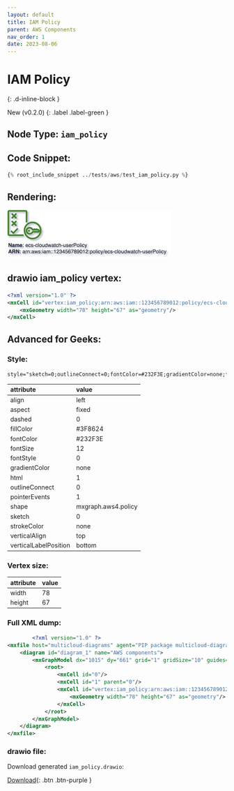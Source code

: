 ```yaml
---
layout: default
title: IAM Policy
parent: AWS Components
nav_order: 1
date: 2023-08-06
---
```


# IAM Policy
{: .d-inline-block }

New (v0.2.0)
{: .label .label-green }

## Node Type: ``iam_policy``

## Code Snippet:

```python
{% root_include_snippet ../tests/aws/test_iam_policy.py %}
```

## Rendering:

![lambda](output/jpg/iam_policy.jpg)

## drawio iam_policy vertex:

```xml
<?xml version="1.0" ?>
<mxCell id="vertex:iam_policy:arn:aws:iam::123456789012:policy/ecs-cloudwatch-userPolicy" parent="1" vertex="1">
    <mxGeometry width="78" height="67" as="geometry"/>
</mxCell>
```

## Advanced for Geeks:

### Style:
```html
style="sketch=0;outlineConnect=0;fontColor=#232F3E;gradientColor=none;fillColor=#3F8624;strokeColor=none;dashed=0;verticalLabelPosition=bottom;verticalAlign=top;align=left;html=1;fontSize=12;fontStyle=0;aspect=fixed;pointerEvents=1;shape=mxgraph.aws4.policy;"
```

| attribute | value |
|:----------|:------|
|align| left |
|aspect| fixed |
|dashed| 0 |
|fillColor| #3F8624 |
|fontColor| #232F3E |
|fontSize| 12 |
|fontStyle| 0 |
|gradientColor| none |
|html| 1 |
|outlineConnect| 0 |
|pointerEvents| 1 |
|shape| mxgraph.aws4.policy |
|sketch| 0 |
|strokeColor| none |
|verticalAlign| top |
|verticalLabelPosition| bottom |

### Vertex size:

| attribute | value |
|:---------|:-----------|
| width    | 78  |
| height   |67|

### Full XML dump:
```xml
        <?xml version="1.0" ?>
<mxfile host="multicloud-diagrams" agent="PIP package multicloud-diagrams. Generate resources in draw.io compatible format for Cloud infrastructure. Copyrights @ Roman Tsypuk 2023. MIT license." type="MultiCloud">
    <diagram id="diagram_1" name="AWS components">
        <mxGraphModel dx="1015" dy="661" grid="1" gridSize="10" guides="1" tooltips="1" connect="1" arrows="1" fold="1" page="1" pageScale="1" pageWidth="850" pageHeight="1100" math="0" shadow="1">
            <root>
                <mxCell id="0"/>
                <mxCell id="1" parent="0"/>
                <mxCell id="vertex:iam_policy:arn:aws:iam::123456789012:policy/ecs-cloudwatch-userPolicy" value="&lt;b&gt;Name&lt;/b&gt;: ecs-cloudwatch-userPolicy&lt;BR&gt;&lt;b&gt;ARN&lt;/b&gt;: arn:aws:iam::123456789012:policy/ecs-cloudwatch-userPolicy" style="sketch=0;outlineConnect=0;fontColor=#232F3E;gradientColor=none;fillColor=#3F8624;strokeColor=none;dashed=0;verticalLabelPosition=bottom;verticalAlign=top;align=left;html=1;fontSize=12;fontStyle=0;aspect=fixed;pointerEvents=1;shape=mxgraph.aws4.policy;" parent="1" vertex="1">
                    <mxGeometry width="78" height="67" as="geometry"/>
                </mxCell>
            </root>
        </mxGraphModel>
    </diagram>
</mxfile>
```

### drawio file:

Download generated ``iam_policy.drawio``:

[Download](output/drawio/iam_policy.drawio){: .btn .btn-purple }